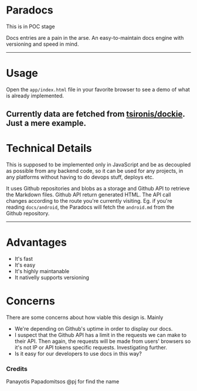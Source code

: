# Paradocs

  This is in POC stage

Docs entries are a pain in the arse. An easy-to-maintain docs engine with versioning and speed in mind.

----
# Usage

Open the ```app/index.html``` file in your favorite browser to see a demo of what is already implemented.

Currently data are fetched from [tsironis/dockie](https://github.com/tsironis/dockie). Just a mere example.
----
# Technical Details

This is supposed to be implemented only in JavaScript and be as decoupled as possible from any backend code, so it can be used for any projects, in any platforms without having to do devops stuff, deploys etc.

It uses Github repositories and blobs as a storage and Github API to retrieve the Markdown files. Github API return generated HTML. The API call changes according to the route you're currently visiting. Eg. if you're reading ```docs/android```, the Paradocs will fetch the ```android.md``` from the Github repository.

----

# Advantages

* It's fast
* It's easy
* It's highly maintanable
* It nativelly supports versioning

# Concerns

There are some concerns about how viable this design is. Mainly

* We're depending on Github's uptime in order to display our docs.
* I suspect that the Github API has a limit in the requests we can make to their API. Then again, the requests will be made from users' browsers so it's not IP or API tokens specific requests. Investigating further.
* Is it easy for our developers to use docs in this way?

### Credits

Panayotis Papadomitsos @pj for find the name
